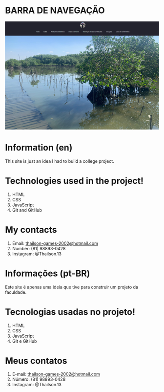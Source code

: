 # BARRA DE NAVEGAÇÃO

![preview](./.github/preview.png)

# Information (en)

This site is just an idea I had to build a college project.

# Technologies used in the project!

1. HTML
2. CSS
3. JavaScript
4. Git and GitHub

# My contacts
1. Email: thailson-games-2002@hotmail.com 
2. Number: (81) 98893-0428  
3. Instagram: @Thailson.13

# Informações (pt-BR)

Este site é apenas uma ideia que tive para construir um projeto da faculdade.

# Tecnologias usadas no projeto!
1. HTML
2. CSS
3. JavaScript
4. Git e GitHub

# Meus contatos
1. E-mail: thailson-games-2002@hotmail.com
2. Número: (81) 98893-0428
3. Instagram: @Thailson.13